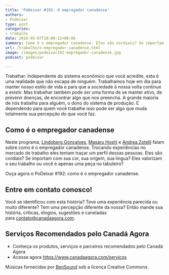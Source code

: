 ```yaml
---
title: 'PoDeixar #192: O empregador canadense'
authors:
- Podeixar
type: post
categories:
- trabalho
date: 2018-05-07T10:00:12+00:00
summary: Como é o empregador canadense. Eles são cordiais? Se importam com sua cor, sua origem, sua língua? Eles valorizam o seu trabalho ou você é apenas uma peça no tabuleiro?
url: /trabalho/o-empregador-canadense.html
image: /images/podeixar192-empregador-canadense.jpg
podcast: podeixar

---
```

Trabalhar. Independente do sistema econômico que você acredite, esta é uma realidade que não escapa de ninguém. Trabalhamos hoje em dia para manter nosso estilo de vida e para que a sociedade à nossa volta continue a existir. Mas trabalhar também pode ser uma forma de se manter ativo, de prevenir doenças, de encontrar algo que nos preencha. A grande maioria de nós trabalha para alguém, o dono do sistema de produção. E dependendo para quem você trabalhe isso pode ser algo que muda totalmente sua percepção do que você faz.

## Como é o empregador canadense

Neste programa, [Lindoberg Gonçalves][1], [Masaru Hoshi][2] e [Andrea Zotelli][3] falam sobre como é o empregador canadense. Trocando experiências no mercado de trabalho eles tentam traçar um perfil dessas pessoas. Eles são cordiais? Se importam com sua cor, sua origem, sua língua? Eles valorizam o seu trabalho ou você é apenas uma peça no tabuleiro?

Ouça agora o PoDeixar #192: como é o empregador canadense.



## Entre em contato conosco!

Você se identificou com esta história? Teve uma experiência parecida ou muito diferente? Tem uma percepção diferente da nossa? Então mande sua história, críticas, elogios, sugestões e caneladas para <contato@canadaagora.com>.

## Serviços Recomendados pelo Canadá Agora

  * Conheça os produtos, serviços e parceiros recomendados pelo Canadá Agora
  * Acesse agora <https://www.canadaagora.com/servicos>

Músicas fornecidas por <a href="http://www.bensound.com/" target="_blank" rel="noopener noreferrer">BenSound</a> sob a licença Creative Commons.

 [1]: /berg
 [2]: /japa
 [3]: /andreazotelli